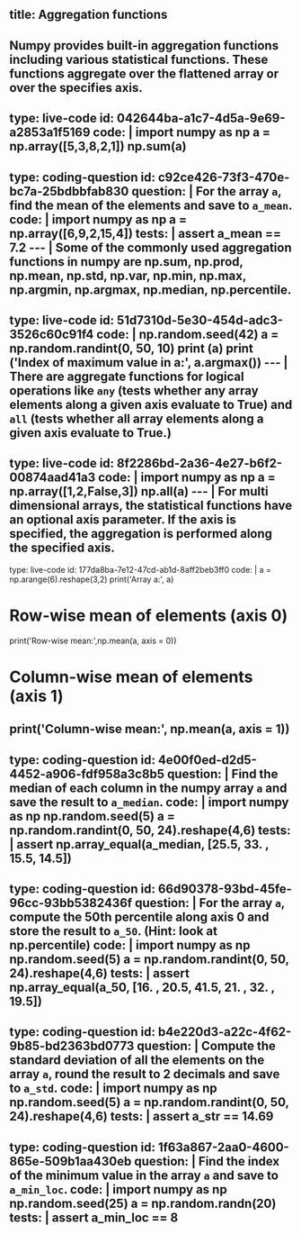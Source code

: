 title: Aggregation functions
---
  Numpy provides built-in aggregation functions including various statistical functions. These functions aggregate over the flattened array or over the specifies axis.
---
type: live-code
id: 042644ba-a1c7-4d5a-9e69-a2853a1f5169
code: |
  import numpy as np
  a = np.array([5,3,8,2,1])
  np.sum(a)
---
type: coding-question
id: c92ce426-73f3-470e-bc7a-25bdbbfab830
question: |
  For the array `a`, find the mean of the elements and save to `a_mean`.
code: |
  import numpy as np
  a = np.array([6,9,2,15,4])
tests: |
  assert a_mean == 7.2
--- |
  Some of the commonly used aggregation functions in numpy are np.sum, np.prod, np.mean, np.std, np.var, np.min, np.max, np.argmin, np.argmax, np.median, np.percentile.
---
type: live-code
id: 51d7310d-5e30-454d-adc3-3526c60c91f4
code: |
  np.random.seed(42)
  a = np.random.randint(0, 50, 10)
  print (a)
  print ('Index of maximum value in a:', a.argmax())
--- |
  There are aggregate functions for logical operations like `any` (tests whether any array elements along a given axis evaluate to True) and `all` (tests whether all array elements along a given axis evaluate to True.)
---
type: live-code
id: 8f2286bd-2a36-4e27-b6f2-00874aad41a3
code: |
  import numpy as np
  a = np.array([1,2,False,3])
  np.all(a)
--- |
  For multi dimensional arrays, the statistical functions have an optional axis parameter. If the axis is specified, the aggregation is performed along the specified axis.
---
type: live-code
id: 177da8ba-7e12-47cd-ab1d-8aff2beb3ff0
code: |
  a = np.arange(6).reshape(3,2)
  print('Array a:', a)
  # Row-wise mean of elements (axis 0)
  print('Row-wise mean:',np.mean(a, axis = 0))
  # Column-wise mean of elements (axis 1)
  print('Column-wise mean:', np.mean(a, axis = 1))
---
type: coding-question
id: 4e00f0ed-d2d5-4452-a906-fdf958a3c8b5
question: |
  Find the median of each column in the numpy array `a` and save the result to `a_median`.
code: |
  import numpy as np
  np.random.seed(5)
  a = np.random.randint(0, 50, 24).reshape(4,6)
tests: |
  assert np.array_equal(a_median, [25.5, 33. , 15.5, 14.5])
---
type: coding-question
id: 66d90378-93bd-45fe-96cc-93bb5382436f
question: |
  For the array `a`, compute the 50th percentile along axis 0 and store the result to `a_50`. (Hint: look at np.percentile)
code: |
  import numpy as np
  np.random.seed(5)
  a = np.random.randint(0, 50, 24).reshape(4,6)
tests: |
  assert np.array_equal(a_50, [16. , 20.5, 41.5, 21. , 32. , 19.5])
---
type: coding-question
id: b4e220d3-a22c-4f62-9b85-bd2363bd0773
question: |
  Compute the standard deviation of all the elements on the array `a`, round the result to 2 decimals and save to `a_std`.
code: |
  import numpy as np
  np.random.seed(5)
  a = np.random.randint(0, 50, 24).reshape(4,6)
tests: |
  assert a_str == 14.69
---
type: coding-question
id: 1f63a867-2aa0-4600-865e-509b1aa430eb
question: |
  Find the index of the minimum value in the array `a` and save to `a_min_loc`.
code: |
  import numpy as np
  np.random.seed(25)
  a = np.random.randn(20)
tests: |
  assert a_min_loc == 8
---
